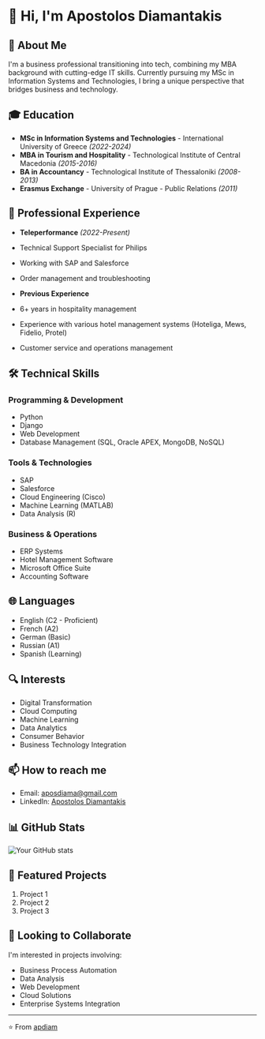 # 👋 Hi, I'm Apostolos Diamantakis

## 🚀 About Me
I'm a business professional transitioning into tech, combining my MBA background with cutting-edge IT skills. Currently pursuing my MSc in Information Systems and Technologies, I bring a unique perspective that bridges business and technology.

## 🎓 Education
- **MSc in Information Systems and Technologies** - International University of Greece *(2022-2024)*
- **MBA in Tourism and Hospitality** - Technological Institute of Central Macedonia *(2015-2016)*
- **BA in Accountancy** - Technological Institute of Thessaloniki *(2008-2013)*
- **Erasmus Exchange** - University of Prague - Public Relations *(2011)*

## 💼 Professional Experience
- **Teleperformance** *(2022-Present)*
- Technical Support Specialist for Philips
- Working with SAP and Salesforce
- Order management and troubleshooting

- **Previous Experience**
- 6+ years in hospitality management
- Experience with various hotel management systems (Hoteliga, Mews, Fidelio, Protel)
- Customer service and operations management

## 🛠 Technical Skills
### Programming & Development
- Python
- Django
- Web Development
- Database Management (SQL, Oracle APEX, MongoDB, NoSQL)

### Tools & Technologies
- SAP
- Salesforce
- Cloud Engineering (Cisco)
- Machine Learning (MATLAB)
- Data Analysis (R)

### Business & Operations
- ERP Systems
- Hotel Management Software
- Microsoft Office Suite
- Accounting Software

## 🌐 Languages
- English (C2 - Proficient)
- French (A2)
- German (Basic)
- Russian (A1)
- Spanish (Learning)

## 🔍 Interests
- Digital Transformation
- Cloud Computing
- Machine Learning
- Data Analytics
- Consumer Behavior
- Business Technology Integration

## 📫 How to reach me
- Email: aposdiama@gmail.com
- LinkedIn: [Apostolos Diamantakis](#) <!-- Add your LinkedIn URL -->

## 📊 GitHub Stats
![Your GitHub stats](https://github-readme-stats.vercel.app/api?username=apdiam&show_icons=true&theme=radical)

## 🌟 Featured Projects
<!-- Add your notable projects here -->
1. Project 1
2. Project 2
3. Project 3

## 🤝 Looking to Collaborate
I'm interested in projects involving:
- Business Process Automation
- Data Analysis
- Web Development
- Cloud Solutions
- Enterprise Systems Integration

---
⭐️ From [apdiam](https://github.com/apdiam)

